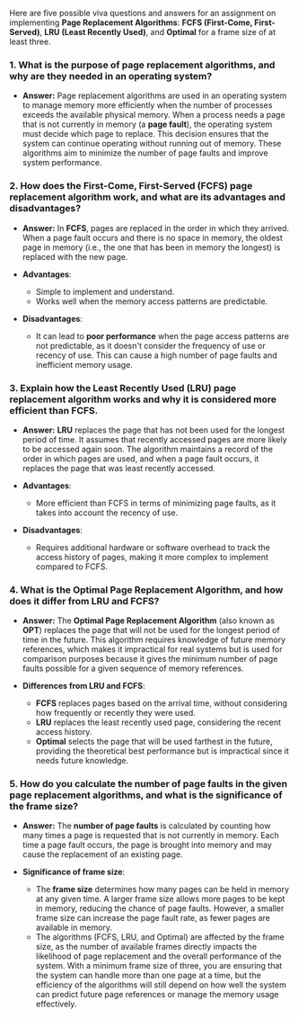Here are five possible viva questions and answers for an assignment on implementing **Page Replacement Algorithms**: **FCFS (First-Come, First-Served)**, **LRU (Least Recently Used)**, and **Optimal** for a frame size of at least three.

### 1. **What is the purpose of page replacement algorithms, and why are they needed in an operating system?**
   - **Answer:** Page replacement algorithms are used in an operating system to manage memory more efficiently when the number of processes exceeds the available physical memory. When a process needs a page that is not currently in memory (a **page fault**), the operating system must decide which page to replace. This decision ensures that the system can continue operating without running out of memory. These algorithms aim to minimize the number of page faults and improve system performance.

### 2. **How does the **First-Come, First-Served (FCFS)** page replacement algorithm work, and what are its advantages and disadvantages?**
   - **Answer:** In **FCFS**, pages are replaced in the order in which they arrived. When a page fault occurs and there is no space in memory, the oldest page in memory (i.e., the one that has been in memory the longest) is replaced with the new page.
   
   - **Advantages**:
     - Simple to implement and understand.
     - Works well when the memory access patterns are predictable.
   
   - **Disadvantages**:
     - It can lead to **poor performance** when the page access patterns are not predictable, as it doesn't consider the frequency of use or recency of use. This can cause a high number of page faults and inefficient memory usage.

### 3. **Explain how the **Least Recently Used (LRU)** page replacement algorithm works and why it is considered more efficient than FCFS.**
   - **Answer:** **LRU** replaces the page that has not been used for the longest period of time. It assumes that recently accessed pages are more likely to be accessed again soon. The algorithm maintains a record of the order in which pages are used, and when a page fault occurs, it replaces the page that was least recently accessed.
   
   - **Advantages**:
     - More efficient than FCFS in terms of minimizing page faults, as it takes into account the recency of use.
   
   - **Disadvantages**:
     - Requires additional hardware or software overhead to track the access history of pages, making it more complex to implement compared to FCFS.

### 4. **What is the **Optimal Page Replacement Algorithm**, and how does it differ from LRU and FCFS?**
   - **Answer:** The **Optimal Page Replacement Algorithm** (also known as **OPT**) replaces the page that will not be used for the longest period of time in the future. This algorithm requires knowledge of future memory references, which makes it impractical for real systems but is used for comparison purposes because it gives the minimum number of page faults possible for a given sequence of memory references.
   
   - **Differences from LRU and FCFS**:
     - **FCFS** replaces pages based on the arrival time, without considering how frequently or recently they were used.
     - **LRU** replaces the least recently used page, considering the recent access history.
     - **Optimal** selects the page that will be used farthest in the future, providing the theoretical best performance but is impractical since it needs future knowledge.

### 5. **How do you calculate the number of page faults in the given page replacement algorithms, and what is the significance of the frame size?**
   - **Answer:** The **number of page faults** is calculated by counting how many times a page is requested that is not currently in memory. Each time a page fault occurs, the page is brought into memory and may cause the replacement of an existing page.
   
   - **Significance of frame size**:
     - The **frame size** determines how many pages can be held in memory at any given time. A larger frame size allows more pages to be kept in memory, reducing the chance of page faults. However, a smaller frame size can increase the page fault rate, as fewer pages are available in memory.
     - The algorithms (FCFS, LRU, and Optimal) are affected by the frame size, as the number of available frames directly impacts the likelihood of page replacement and the overall performance of the system. With a minimum frame size of three, you are ensuring that the system can handle more than one page at a time, but the efficiency of the algorithms will still depend on how well the system can predict future page references or manage the memory usage effectively.

